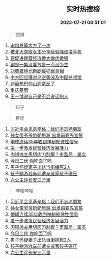 <div align="center"><h2>实时热搜榜</h2><h4>2023-07-21 08:51:01</h4></div>

> 微博  

1. [宋焰总算大方了一次](https://s.weibo.com/weibo?q=%23%E5%AE%8B%E7%84%B0%E6%80%BB%E7%AE%97%E5%A4%A7%E6%96%B9%E4%BA%86%E4%B8%80%E6%AC%A1%23&t=31&band_rank=1&Refer=top)<br />
2. [被北大录取女生分享经验强调没手机](https://s.weibo.com/weibo?q=%23%E8%A2%AB%E5%8C%97%E5%A4%A7%E5%BD%95%E5%8F%96%E5%A5%B3%E7%94%9F%E5%88%86%E4%BA%AB%E7%BB%8F%E9%AA%8C%E5%BC%BA%E8%B0%83%E6%B2%A1%E6%89%8B%E6%9C%BA%23&t=31&band_rank=2&Refer=top)<br />
3. [要促进民营经济做大做优做强](https://s.weibo.com/weibo?q=%23%E8%A6%81%E4%BF%83%E8%BF%9B%E6%B0%91%E8%90%A5%E7%BB%8F%E6%B5%8E%E5%81%9A%E5%A4%A7%E5%81%9A%E4%BC%98%E5%81%9A%E5%BC%BA%23&t=31&band_rank=3&Refer=top)<br />
4. [剧是一集没看气是一点没少生](https://s.weibo.com/weibo?q=%23%E5%89%A7%E6%98%AF%E4%B8%80%E9%9B%86%E6%B2%A1%E7%9C%8B%E6%B0%94%E6%98%AF%E4%B8%80%E7%82%B9%E6%B2%A1%E5%B0%91%E7%94%9F%23&t=31&band_rank=4&Refer=top)<br />
5. [刘奕君林允新剧侵犯案真相](https://s.weibo.com/weibo?q=%23%E5%88%98%E5%A5%95%E5%90%9B%E6%9E%97%E5%85%81%E6%96%B0%E5%89%A7%E4%BE%B5%E7%8A%AF%E6%A1%88%E7%9C%9F%E7%9B%B8%23&t=31&band_rank=5&Refer=top)<br />
6. [中方回应俄对乌空袭波及中国总领馆](https://s.weibo.com/weibo?q=%23%E4%B8%AD%E6%96%B9%E5%9B%9E%E5%BA%94%E4%BF%84%E5%AF%B9%E4%B9%8C%E7%A9%BA%E8%A2%AD%E6%B3%A2%E5%8F%8A%E4%B8%AD%E5%9B%BD%E6%80%BB%E9%A2%86%E9%A6%86%23&t=31&band_rank=6&Refer=top)<br />
7. [迪丽热巴你山药拿反了](https://s.weibo.com/weibo?q=%23%E8%BF%AA%E4%B8%BD%E7%83%AD%E5%B7%B4%E4%BD%A0%E5%B1%B1%E8%8D%AF%E6%8B%BF%E5%8F%8D%E4%BA%86%23&t=31&band_rank=7&Refer=top)<br />
8. [重庆暴雨](https://s.weibo.com/weibo?q=%E9%87%8D%E5%BA%86%E6%9A%B4%E9%9B%A8&t=31&band_rank=8&Refer=top)<br />
9. [王一博说自己是不会说话的人](https://s.weibo.com/weibo?q=%23%E7%8E%8B%E4%B8%80%E5%8D%9A%E8%AF%B4%E8%87%AA%E5%B7%B1%E6%98%AF%E4%B8%8D%E4%BC%9A%E8%AF%B4%E8%AF%9D%E7%9A%84%E4%BA%BA%23&t=31&band_rank=9&Refer=top)<br />

> 知乎  


> 百度  

1. [习近平会见基辛格：我们不忘老朋友](https://www.baidu.com/s?wd=%E4%B9%A0%E8%BF%91%E5%B9%B3%E4%BC%9A%E8%A7%81%E5%9F%BA%E8%BE%9B%E6%A0%BC%EF%BC%9A%E6%88%91%E4%BB%AC%E4%B8%8D%E5%BF%98%E8%80%81%E6%9C%8B%E5%8F%8B&sa=fyb_news&rsv_dl=fyb_news)<br />
2. [孙女带爷爷奶奶旅游 出发前要先宣誓](https://www.baidu.com/s?wd=%E5%AD%99%E5%A5%B3%E5%B8%A6%E7%88%B7%E7%88%B7%E5%A5%B6%E5%A5%B6%E6%97%85%E6%B8%B8+%E5%87%BA%E5%8F%91%E5%89%8D%E8%A6%81%E5%85%88%E5%AE%A3%E8%AA%93&sa=fyb_news&rsv_dl=fyb_news)<br />
3. [地球连续35年收到神秘规律性信号](https://www.baidu.com/s?wd=%E5%9C%B0%E7%90%83%E8%BF%9E%E7%BB%AD35%E5%B9%B4%E6%94%B6%E5%88%B0%E7%A5%9E%E7%A7%98%E8%A7%84%E5%BE%8B%E6%80%A7%E4%BF%A1%E5%8F%B7&sa=fyb_news&rsv_dl=fyb_news)<br />
4. [进一步激发民营经济发展活力](https://www.baidu.com/s?wd=%E8%BF%9B%E4%B8%80%E6%AD%A5%E6%BF%80%E5%8F%91%E6%B0%91%E8%90%A5%E7%BB%8F%E6%B5%8E%E5%8F%91%E5%B1%95%E6%B4%BB%E5%8A%9B&sa=fyb_news&rsv_dl=fyb_news)<br />
5. [肉铺摊主用切肉刀刮脚？市监局：属实](https://www.baidu.com/s?wd=%E8%82%89%E9%93%BA%E6%91%8A%E4%B8%BB%E7%94%A8%E5%88%87%E8%82%89%E5%88%80%E5%88%AE%E8%84%9A%EF%BC%9F%E5%B8%82%E7%9B%91%E5%B1%80%EF%BC%9A%E5%B1%9E%E5%AE%9E&sa=fyb_news&rsv_dl=fyb_news)<br />
6. [今日二伏 你吃面了吗](https://www.baidu.com/s?wd=%E4%BB%8A%E6%97%A5%E4%BA%8C%E4%BC%8F+%E4%BD%A0%E5%90%83%E9%9D%A2%E4%BA%86%E5%90%97&sa=fyb_news&rsv_dl=fyb_news)<br />
7. [男子怀疑妻子出轨当街捅死2人](https://www.baidu.com/s?wd=%E7%94%B7%E5%AD%90%E6%80%80%E7%96%91%E5%A6%BB%E5%AD%90%E5%87%BA%E8%BD%A8%E5%BD%93%E8%A1%97%E6%8D%85%E6%AD%BB2%E4%BA%BA&sa=fyb_news&rsv_dl=fyb_news)<br />
8. [孩子躺游戏车前遭亲戚家孩子碾压](https://www.baidu.com/s?wd=%E5%AD%A9%E5%AD%90%E8%BA%BA%E6%B8%B8%E6%88%8F%E8%BD%A6%E5%89%8D%E9%81%AD%E4%BA%B2%E6%88%9A%E5%AE%B6%E5%AD%A9%E5%AD%90%E7%A2%BE%E5%8E%8B&sa=fyb_news&rsv_dl=fyb_news)<br />
9. [六公主评长安三万里](https://www.baidu.com/s?wd=%E5%85%AD%E5%85%AC%E4%B8%BB%E8%AF%84%E9%95%BF%E5%AE%89%E4%B8%89%E4%B8%87%E9%87%8C&sa=fyb_news&rsv_dl=fyb_news)<br />

> 哔哩哔哩  

1. [习近平会见基辛格：我们不忘老朋友](https://www.baidu.com/s?wd=%E4%B9%A0%E8%BF%91%E5%B9%B3%E4%BC%9A%E8%A7%81%E5%9F%BA%E8%BE%9B%E6%A0%BC%EF%BC%9A%E6%88%91%E4%BB%AC%E4%B8%8D%E5%BF%98%E8%80%81%E6%9C%8B%E5%8F%8B&sa=fyb_news&rsv_dl=fyb_news)<br />
2. [孙女带爷爷奶奶旅游 出发前要先宣誓](https://www.baidu.com/s?wd=%E5%AD%99%E5%A5%B3%E5%B8%A6%E7%88%B7%E7%88%B7%E5%A5%B6%E5%A5%B6%E6%97%85%E6%B8%B8+%E5%87%BA%E5%8F%91%E5%89%8D%E8%A6%81%E5%85%88%E5%AE%A3%E8%AA%93&sa=fyb_news&rsv_dl=fyb_news)<br />
3. [地球连续35年收到神秘规律性信号](https://www.baidu.com/s?wd=%E5%9C%B0%E7%90%83%E8%BF%9E%E7%BB%AD35%E5%B9%B4%E6%94%B6%E5%88%B0%E7%A5%9E%E7%A7%98%E8%A7%84%E5%BE%8B%E6%80%A7%E4%BF%A1%E5%8F%B7&sa=fyb_news&rsv_dl=fyb_news)<br />
4. [进一步激发民营经济发展活力](https://www.baidu.com/s?wd=%E8%BF%9B%E4%B8%80%E6%AD%A5%E6%BF%80%E5%8F%91%E6%B0%91%E8%90%A5%E7%BB%8F%E6%B5%8E%E5%8F%91%E5%B1%95%E6%B4%BB%E5%8A%9B&sa=fyb_news&rsv_dl=fyb_news)<br />
5. [肉铺摊主用切肉刀刮脚？市监局：属实](https://www.baidu.com/s?wd=%E8%82%89%E9%93%BA%E6%91%8A%E4%B8%BB%E7%94%A8%E5%88%87%E8%82%89%E5%88%80%E5%88%AE%E8%84%9A%EF%BC%9F%E5%B8%82%E7%9B%91%E5%B1%80%EF%BC%9A%E5%B1%9E%E5%AE%9E&sa=fyb_news&rsv_dl=fyb_news)<br />
6. [今日二伏 你吃面了吗](https://www.baidu.com/s?wd=%E4%BB%8A%E6%97%A5%E4%BA%8C%E4%BC%8F+%E4%BD%A0%E5%90%83%E9%9D%A2%E4%BA%86%E5%90%97&sa=fyb_news&rsv_dl=fyb_news)<br />
7. [男子怀疑妻子出轨当街捅死2人](https://www.baidu.com/s?wd=%E7%94%B7%E5%AD%90%E6%80%80%E7%96%91%E5%A6%BB%E5%AD%90%E5%87%BA%E8%BD%A8%E5%BD%93%E8%A1%97%E6%8D%85%E6%AD%BB2%E4%BA%BA&sa=fyb_news&rsv_dl=fyb_news)<br />
8. [孩子躺游戏车前遭亲戚家孩子碾压](https://www.baidu.com/s?wd=%E5%AD%A9%E5%AD%90%E8%BA%BA%E6%B8%B8%E6%88%8F%E8%BD%A6%E5%89%8D%E9%81%AD%E4%BA%B2%E6%88%9A%E5%AE%B6%E5%AD%A9%E5%AD%90%E7%A2%BE%E5%8E%8B&sa=fyb_news&rsv_dl=fyb_news)<br />
9. [六公主评长安三万里](https://www.baidu.com/s?wd=%E5%85%AD%E5%85%AC%E4%B8%BB%E8%AF%84%E9%95%BF%E5%AE%89%E4%B8%89%E4%B8%87%E9%87%8C&sa=fyb_news&rsv_dl=fyb_news)<br />
